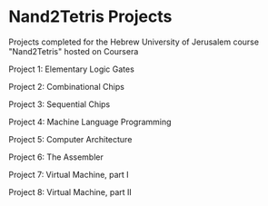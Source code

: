 # Nand2Tetris Projects
Projects completed for the Hebrew University of Jerusalem course "Nand2Tetris" hosted on Coursera

Project 1: Elementary Logic Gates

Project 2: Combinational Chips

Project 3: Sequential Chips

Project 4: Machine Language Programming

Project 5: Computer Architecture

Project 6: The Assembler

Project 7: Virtual Machine, part I

Project 8: Virtual Machine, part II
